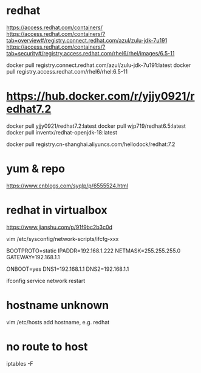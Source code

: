 # redhat
https://access.redhat.com/containers/
https://access.redhat.com/containers/?tab=overview#/registry.connect.redhat.com/azul/zulu-jdk-7u191
https://access.redhat.com/containers/?tab=security#/registry.access.redhat.com/rhel6/rhel/images/6.5-11

docker pull registry.connect.redhat.com/azul/zulu-jdk-7u191:latest
docker pull registry.access.redhat.com/rhel6/rhel:6.5-11

# https://hub.docker.com/r/yjjy0921/redhat7.2
docker pull yjjy0921/redhat7.2:latest
docker pull wjp719/redhat6.5:latest
docker pull inventx/redhat-openjdk-18:latest

docker pull registry.cn-shanghai.aliyuncs.com/hellodock/redhat:7.2

# yum & repo
https://www.cnblogs.com/syqlp/p/6555524.html

# redhat in virtualbox
https://www.jianshu.com/p/91f9bc2b3c0d

vim /etc/sysconfig/network-scripts/ifcfg-xxx

BOOTPROTO=static
IPADDR=192.168.1.222
NETMASK=255.255.255.0
GATEWAY=192.168.1.1

ONBOOT=yes
DNS1=192.168.1.1
DNS2=192.168.1.1

ifconfig
service network restart

# hostname unknown
vim /etc/hosts
add hostname, e.g. redhat

# no route to host
iptables -F
